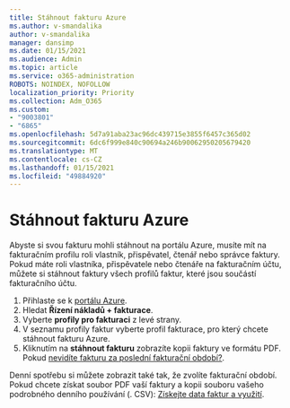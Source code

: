 ```yaml
---
title: Stáhnout fakturu Azure
ms.author: v-smandalika
author: v-smandalika
manager: dansimp
ms.date: 01/15/2021
ms.audience: Admin
ms.topic: article
ms.service: o365-administration
ROBOTS: NOINDEX, NOFOLLOW
localization_priority: Priority
ms.collection: Adm_O365
ms.custom:
- "9003801"
- "6865"
ms.openlocfilehash: 5d7a91aba23ac96dc439715e3855f6457c365d02
ms.sourcegitcommit: 6dc6f999e840c90694a246b90062950205679420
ms.translationtype: MT
ms.contentlocale: cs-CZ
ms.lasthandoff: 01/15/2021
ms.locfileid: "49884920"
---
```

# <a name="download-azure-invoice"></a>Stáhnout fakturu Azure

Abyste si svou fakturu mohli stáhnout na portálu Azure, musíte mít na fakturačním profilu roli vlastník, přispěvatel, čtenář nebo správce faktury. Pokud máte roli vlastníka, přispěvatele nebo čtenáře na fakturačním účtu, můžete si stáhnout faktury všech profilů faktur, které jsou součástí fakturačního účtu.

1. Přihlaste se k [portálu Azure](https://portal.azure.com/).
2. Hledat **Řízení nákladů + fakturace**.
3. Vyberte **profily pro fakturaci** z levé strany.
4. V seznamu profily faktur vyberte profil fakturace, pro který chcete stáhnout fakturu Azure.
5. Kliknutím na **stáhnout fakturu** zobrazíte kopii faktury ve formátu PDF. Pokud [nevidíte fakturu za poslední fakturační období?](https://docs.microsoft.com/azure/cost-management-billing/manage/download-azure-invoice-daily-usage-date). 

Denní spotřebu si můžete zobrazit také tak, že zvolíte fakturační období. Pokud chcete získat soubor PDF vaší faktury a kopii souboru vašeho podrobného denního používání (. CSV): [Získejte data faktur a využití](https://docs.microsoft.com/azure/cost-management-billing/manage/download-azure-invoice-daily-usage-date).